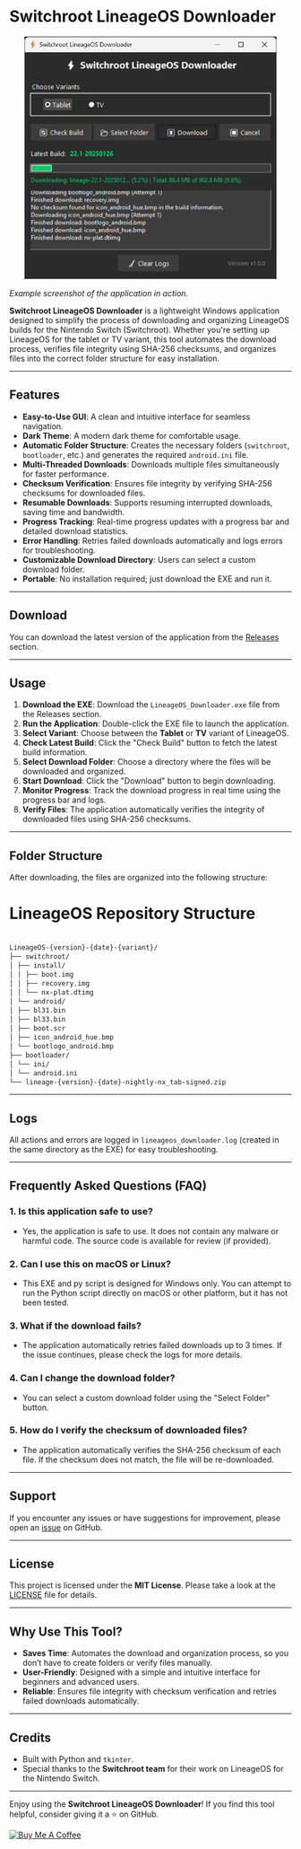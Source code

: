 # Switchroot LineageOS Downloader

<p align="center" width="100%">
    <img width="450px" src="images/preview.png" alt="Switchroot LineageOS Downloader preview">
</p>

*Example screenshot of the application in action.*

**Switchroot LineageOS Downloader** is a lightweight Windows application designed to simplify the process of downloading and organizing LineageOS builds for the Nintendo Switch (Switchroot). Whether you're setting up LineageOS for the tablet or TV variant, this tool automates the download process, verifies file integrity using SHA-256 checksums, and organizes files into the correct folder structure for easy installation.

---

## Features

- **Easy-to-Use GUI**: A clean and intuitive interface for seamless navigation.
- **Dark Theme**: A modern dark theme for comfortable usage.
- **Automatic Folder Structure**: Creates the necessary folders (`switchroot`, `bootloader`, etc.) and generates the required `android.ini` file.
- **Multi-Threaded Downloads**: Downloads multiple files simultaneously for faster performance.
- **Checksum Verification**: Ensures file integrity by verifying SHA-256 checksums for downloaded files.
- **Resumable Downloads**: Supports resuming interrupted downloads, saving time and bandwidth.
- **Progress Tracking**: Real-time progress updates with a progress bar and detailed download statistics.
- **Error Handling**: Retries failed downloads automatically and logs errors for troubleshooting.
- **Customizable Download Directory**: Users can select a custom download folder.
- **Portable**: No installation required; just download the EXE and run it.

---

## Download

You can download the latest version of the application from the [Releases](https://github.com/your-username/switchroot-lineageos-downloader/releases) section.

---

## Usage

1. **Download the EXE**: Download the `LineageOS_Downloader.exe` file from the Releases section.
2. **Run the Application**: Double-click the EXE file to launch the application.
3. **Select Variant**: Choose between the **Tablet** or **TV** variant of LineageOS.
4. **Check Latest Build**: Click the "Check Build" button to fetch the latest build information.
5. **Select Download Folder**: Choose a directory where the files will be downloaded and organized.
6. **Start Download**: Click the "Download" button to begin downloading.
7. **Monitor Progress**: Track the download progress in real time using the progress bar and logs.
8. **Verify Files**: The application automatically verifies the integrity of downloaded files using SHA-256 checksums.

---

## Folder Structure

After downloading, the files are organized into the following structure:

# LineageOS Repository Structure
```

LineageOS-{version}-{date}-{variant}/
├── switchroot/
│ ├── install/
│ │ ├── boot.img
│ │ ├── recovery.img
│ │ └── nx-plat.dtimg
│ └── android/
│ ├── bl31.bin
│ ├── bl33.bin
│ ├── boot.scr
│ ├── icon_android_hue.bmp
│ └── bootlogo_android.bmp
├── bootloader/
│ └── ini/
│ └── android.ini
└── lineage-{version}-{date}-nightly-nx_tab-signed.zip
```


---

## Logs

All actions and errors are logged in `lineageos_downloader.log` (created in the same directory as the EXE) for easy troubleshooting.

---

## Frequently Asked Questions (FAQ)

### 1. **Is this application safe to use?**
   - Yes, the application is safe to use. It does not contain any malware or harmful code. The source code is available for review (if provided).

### 2. **Can I use this on macOS or Linux?**
   - This EXE and py script is designed for Windows only. You can attempt to run the Python script directly on macOS or other platform, but it has not been tested.

### 3. **What if the download fails?**
   - The application automatically retries failed downloads up to 3 times. If the issue continues, please check the logs for more details.

### 4. **Can I change the download folder?**
   - You can select a custom download folder using the "Select Folder" button.

### 5. **How do I verify the checksum of downloaded files?**
   - The application automatically verifies the SHA-256 checksum of each file. If the checksum does not match, the file will be re-downloaded.

---

## Support

If you encounter any issues or have suggestions for improvement, please open an [issue](https://github.com/sthetix/SLD/issues) on GitHub.


---

## License

This project is licensed under the **MIT License**. Please take a look at the [LICENSE](LICENSE) file for details.

---

## Why Use This Tool?

- **Saves Time**: Automates the download and organization process, so you don’t have to create folders or verify files manually.
- **User-Friendly**: Designed with a simple and intuitive interface for beginners and advanced users.
- **Reliable**: Ensures file integrity with checksum verification and retries failed downloads automatically.

---

## Credits

- Built with Python and `tkinter`.
- Special thanks to the **Switchroot team** for their work on LineageOS for the Nintendo Switch.

---

Enjoy using the **Switchroot LineageOS Downloader**! If you find this tool helpful, consider giving it a ⭐ on GitHub.

<a href="https://www.buymeacoffee.com/sthetixofficial" target="_blank">
  <img src="https://cdn.buymeacoffee.com/buttons/v2/default-yellow.png" alt="Buy Me A Coffee" style="height: 60px !important;width: 217px !important;" >
</a>
